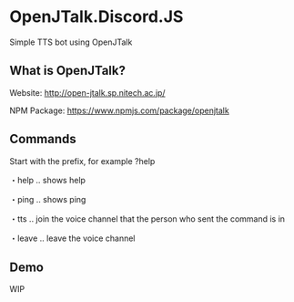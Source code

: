 # OpenJTalk.Discord.JS

Simple TTS bot using OpenJTalk

## What is OpenJTalk?

Website: http://open-jtalk.sp.nitech.ac.jp/ 

NPM Package: https://www.npmjs.com/package/openjtalk

## Commands

Start with the prefix, for example ?help

・help .. shows help 

・ping .. shows ping

・tts .. join the voice channel that the person who sent the command is in

・leave .. leave the voice channel

## Demo

WIP
